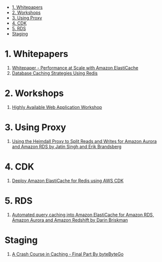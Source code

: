 
<!-- TOC -->

- [1. Whitepapers](#1-whitepapers)
- [2. Workshops](#2-workshops)
- [3. Using Proxy](#3-using-proxy)
- [4. CDK](#4-cdk)
- [5. RDS](#5-rds)
- [Staging](#staging)

<!-- /TOC -->

# 1. Whitepapers

1. [Whitepaper - Performance at Scale with Amazon ElastiCache](https://d0.awsstatic.com/whitepapers/performance-at-scale-with-amazon-elasticache.pdf)
2. [Database Caching Strategies Using Redis](https://docs.aws.amazon.com/whitepapers/latest/database-caching-strategies-using-redis/caching-patterns.html)

# 2. Workshops

1. [Highly Available Web Application Workshop](https://catalog.us-east-1.prod.workshops.aws/workshops/3de93ad5-ebbe-4258-b977-b45cdfe661f1/en-US)

# 3. Using Proxy

1. [Using the Heimdall Proxy to Split Reads and Writes for Amazon Aurora and Amazon RDS by Jatin Singh and Erik Brandsberg](https://aws.amazon.com/blogs/apn/using-the-heimdall-proxy-to-split-reads-and-writes-for-amazon-aurora-and-amazon-rds/)

# 4. CDK

1. [Deploy Amazon ElastiCache for Redis using AWS CDK](https://github.com/aws-samples/amazon-elasticache-demo-using-aws-cdk)

# 5. RDS

1. [Automated query caching into Amazon ElastiCache for Amazon RDS, Amazon Aurora and Amazon Redshift by Darin Briskman](https://aws.amazon.com/blogs/database/automating-sql-caching-for-amazon-elasticache-and-amazon-rds)

# Staging

1. [A Crash Course in Caching - Final Part By byteByteGo](https://blog.bytebytego.com/p/a-crash-course-in-caching-final-part)